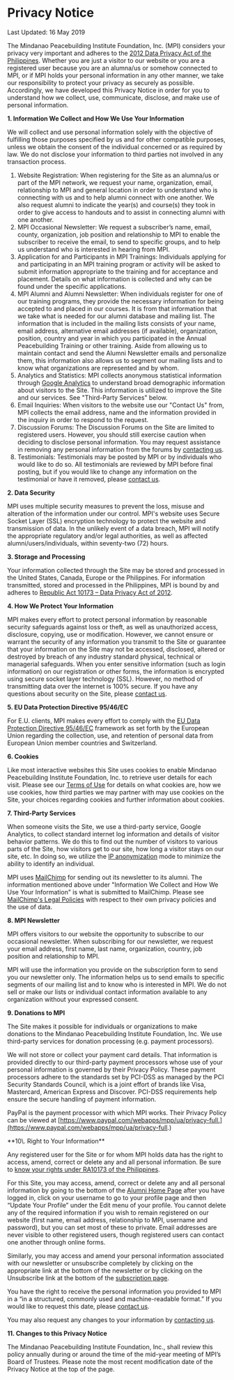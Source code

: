 Privacy Notice
==============

Last Updated: 16 May 2019

The Mindanao Peacebuilding Institute Foundation, Inc. (MPI) considers your privacy very important and adheres to the [2012 Data Privacy Act of the Philippines](https://www.privacy.gov.ph/data-privacy-act-primer/). Whether you are just a visitor to our website or you are a registered user because you are an alumna/us or somehow connected to MPI, or if MPI holds your personal information in any other manner, we take our responsibility to protect your privacy as securely as possible. Accordingly, we have developed this Privacy Notice in order for you to understand how we collect, use, communicate, disclose, and make use of personal information.

**1\. Information We Collect and How We Use Your Information**

We will collect and use personal information solely with the objective of fulfilling those purposes specified by us and for other compatible purposes, unless we obtain the consent of the individual concerned or as required by law. We do not disclose your information to third parties not involved in any transaction process.

1.  Website Registration: When registering for the Site as an alumna/us or part of the MPI network, we request your name, organization, email, relationship to MPI and general location in order to understand who is connecting with us and to help alumni connect with one another. We also request alumni to indicate the year(s) and course(s) they took in order to give access to handouts and to assist in connecting alumni with one another.
2.  MPI Occasional Newsletter: We request a subscriber’s name, email, county, organization, job position and relationship to MPI to enable the subscriber to receive the email, to send to specific groups, and to help us understand who is interested in hearing from MPI.
3.  Application for and Participants in MPI Trainings: Individuals applying for and participating in an MPI training program or activity will be asked to submit information appropriate to the training and for acceptance and placement. Details on what information is collected and why can be found under the specific applications.
4.  MPI Alumni and Alumni Newsletter: When individuals register for one of our training programs, they provide the necessary information for being accepted to and placed in our courses. It is from that information that we take what is needed for our alumni database and mailing list. The information that is included in the mailing lists consists of your name, email address, alternative email addresses (if available), organization, position, country and year in which you participated in the Annual Peacebuilding Training or other training. Aside from allowing us to maintain contact and send the Alumni Newsletter emails and personalize them, this information also allows us to segment our mailing lists and to know what organizations are represented and by whom.
5.  Analytics and Statistics: MPI collects anonymous statistical information through [Google Analytics](https://marketingplatform.google.com/about/analytics/) to understand broad demographic information about visitors to the Site. This information is utilized to improve the Site and our services. See "Third-Party Services" below.
6.  Email Inquiries: When visitors to the website use our "Contact Us" from, MPI collects the email address, name and the information provided in the inquiry in order to respond to the request.
7.  Discussion Forums: The Discussion Forums on the Site are limited to registered users. However, you should still exercise caution when deciding to disclose personal information. You may request assistance in removing any personal information from the forums by [contacting us](https://mpiasia.net/aboutus/contact-us.html).
8.  Testimonials: Testimonials may be posted by MPI or by individuals who would like to do so. All testimonials are reviewed by MPI before final posting, but if you would like to change any information on the testimonial or have it removed, please [contact us](https://mpiasia.net/aboutus/contact-us.html).

**2\. Data Security**

MPI uses multiple security measures to prevent the loss, misuse and alteration of the information under our control. MPI's website uses Secure Socket Layer (SSL) encryption technology to protect the website and transmission of data. In the unlikely event of a data breach, MPI will notify the appropriate regulatory and/or legal authorities, as well as affected alumni/users/individuals, within seventy-two (72) hours.

**3\. Storage and Processing**

Your information collected through the Site may be stored and processed in the United States, Canada, Europe or the Philippines. For information transmitted, stored and processed in the Philippines, MPI is bound by and adheres to [Republic Act 10173 – Data Privacy Act of 2012](https://privacy.gov.ph/data-privacy-act/).

**4\. How We Protect Your Information**

MPI makes every effort to protect personal information by reasonable security safeguards against loss or theft, as well as unauthorized access, disclosure, copying, use or modification. However, we cannot ensure or warrant the security of any information you transmit to the Site or guarantee that your information on the Site may not be accessed, disclosed, altered or destroyed by breach of any industry standard physical, technical or managerial safeguards. When you enter sensitive information (such as login information) on our registration or other forms, the information is encrypted using secure socket layer technology (SSL). However, no method of transmitting data over the internet is 100% secure. If you have any questions about security on the Site, please [contact us](https://mpiasia.net/aboutus/contact-us.html).

**5\. EU Data Protection Directive 95/46/EC**

For E.U. clients, MPI makes every effort to comply with the [EU Data Protection Directive 95/46/EC](https://eur-lex.europa.eu/legal-content/EN/TXT/?uri=celex:31995L0046) framework as set forth by the European Union regarding the collection, use, and retention of personal data from European Union member countries and Switzerland.

**6\. Cookies**

Like most interactive websites this Site uses cookies to enable Mindanao Peacebuilding Institute Foundation, Inc. to retrieve user details for each visit. Please see our [Terms of Use](https://mpiasia.net/termsofuse.html) for details on what cookies are, how we use cookies, how third parties we may partner with may use cookies on the Site, your choices regarding cookies and further information about cookies.

**7\. Third-Party Services**

When someone visits the Site, we use a third-party service, Google Analytics, to collect standard internet log information and details of visitor behavior patterns. We do this to find out the number of visitors to various parts of the Site, how visitors get to our site, how long a visitor stays on our site, etc. In doing so, we utilize the [IP anonymization](https://support.google.com/analytics/answer/2763052?hl=en) mode to minimize the ability to identify an individual.

MPI uses [MailChimp](https://mailchimp.com/features/marketing-automation/) for sending out its newsletter to its alumni. The information mentioned above under "Information We Collect and How We Use Your Information" is what is submitted to MailChimp. Please see [MailChimp's Legal Policies](https://mailchimp.com/legal/privacy/) with respect to their own privacy policies and the use of data.

**8\. MPI Newsletter**

MPI offers visitors to our website the opportunity to subscribe to our occasional newsletter. When subscribing for our newsletter, we request your email address, first name, last name, organization, country, job position and relationship to MPI.

MPI will use the information you provide on the subscription form to send you our newsletter only. The information helps us to send emails to specific segments of our mailing list and to know who is interested in MPI. We do not sell or make our lists or individual contact information available to any organization without your expressed consent.

**9\. Donations to MPI**

The Site makes it possible for individuals or organizations to make donations to the Mindanao Peacebuilding Institute Foundation, Inc. We use third-party services for donation processing (e.g. payment processors).

We will not store or collect your payment card details. That information is provided directly to our third-party payment processors whose use of your personal information is governed by their Privacy Policy. These payment processors adhere to the standards set by PCI-DSS as managed by the PCI Security Standards Council, which is a joint effort of brands like Visa, Mastercard, American Express and Discover. PCI-DSS requirements help ensure the secure handling of payment information.

PayPal is the payment processor with which MPI works. Their Privacy Policy can be viewed at [https://www.paypal.com/webapps/mpp/ua/privacy-full.](https://www.paypal.com/webapps/mpp/ua/privacy-full.)

[](https://www.paypal.com/webapps/mpp/ua/privacy-full.)**10\. Right to Your Information**

Any registered user for the Site or for whom MPI holds data has the right to access, amend, correct or delete any and all personal information. Be sure to [know your rights under RA10173 of the Philippines](https://www.privacy.gov.ph/know-your-rights/).

For this Site, you may access, amend, correct or delete any and all personal information by going to the bottom of the [Alumni Home Page](https://mpiasia.net/component/rspagebuilder/?view=page&id=5&Itemid=1330) after you have logged in, click on your username to go to your profile page and then “Update Your Profile” under the Edit menu of your profile. You cannot delete any of the required information if you wish to remain registered on our website (first name, email address, relationship to MPI, username and password), but you can set most of these to private. Email addresses are never visible to other registered users, though registered users can contact one another through online forms.

Similarly, you may access and amend your personal information associated with our newsletter or unsubscribe completely by clicking on the appropriate link at the bottom of the newsletter or by clicking on the Unsubscribe link at the bottom of the [subscription page](https://mpiasia.net/newsresources/resources/subscribe-to-the-mpi-newsletter.html).

You have the right to receive the personal information you provided to MPI in a “in a structured, commonly used and machine-readable format.” If you would like to request this date, please [contact us](https://mpiasia.net/aboutus/contact-us.html).

You may also request any changes to your information by [contacting us](https://mpiasia.net/aboutus/contact-us.html).

**11\. Changes to this Privacy Notice**

The Mindanao Peacebuilding Institute Foundation, Inc., shall review this policy annually during or around the time of the mid-year meeting of MPI’s Board of Trustees. Please note the most recent modification date of the Privacy Notice at the top of the page.